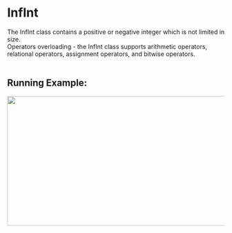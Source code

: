 # InfInt

The InfInt class contains a positive or negative integer which is not limited in size.<br />
Operators overloading - the InfInt class supports arithmetic operators, relational operators, assignment operators, and bitwise operators.<br /><br />

## Running Example:
<img src="https://user-images.githubusercontent.com/45918740/96385590-8c850e80-119d-11eb-8dc3-57ef4e679790.JPG" width="1000" height="300">
